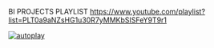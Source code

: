 
BI PROJECTS PLAYLIST
https://www.youtube.com/playlist?list=PLT0a9aNZsHG1u30R7yMMKbSISFeY9T9r1


<a href="https://www.youtube.com/watch?v=_ELANdkI6Yc?autoplay=1" target="_blank">
  <img src="https://img.youtube.com/vi/_ELANdkI6Yc/0.jpg" alt="autoplay"  />
</a>



